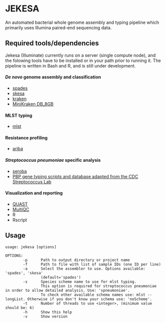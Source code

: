 # JEKESA
An automated bacterial whole genome assembly and typing pipeline which primarily uses Illumina paired-end sequencing data.

## Required tools/dependencies
Jekesa (Illuminate) currently runs on a server (single compute node), and the folowing tools have to be installed or in your path prior to running it. The pipeline is written in Bash and R, and is still under development.

#### _De novo_ genome assembly and classification
* [spades](http://cab.spbu.ru/software/spades/)
* [skesa](https://github.com/ncbi/SKESA)
* [kraken](https://github.com/DerrickWood/kraken)
* [MiniKraken DB_8GB](https://ccb.jhu.edu/software/kraken/)

#### MLST typing
* [mlst](https://github.com/tseemann/mlst)

#### Resistance profiling
- [ariba](https://github.com/sanger-pathogens/ariba)

#### _Streptococcus pneumoniae_ specific analysis
- [seroba](https://github.com/sanger-pathogens/seroba)
- [PBP gene typing scripts and database adapted from the CDC Streptococcus Lab](https://github.com/BenJamesMetcalf/Spn_Scripts_Reference)

#### Visualization and reporting
* [QUAST](http://quast.sourceforge.net/quast)
* [MultiQC](https://github.com/ewels/MultiQC)
* R
* Rscript

## Usage
```
usage: jekesa [options]

OPTIONS:
        -p      Path to output directory or project name
        -f      Path to file with list of sample IDs (one ID per line)
        -a      Select the assembler to use. Options available: 'spades', 'skesa'
                (default='spades')
        -s      Species scheme name to use for mlst typing.
                This option is required for streptococcus pneumoniae in order to allow detailed analysis. Use: 'spneumoniae'.
                To check other available schema names use: mlst --longList. Otherwise if you don't know your schema use: 'noScheme'.
        -t      Number of threads to use <integer>, (minimum value should be: 6)
        -h      Show this help
        -v      Show version
        
````
